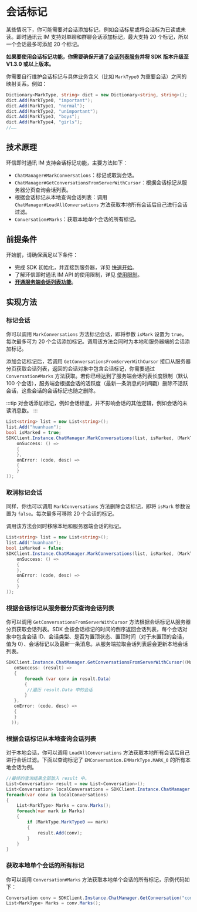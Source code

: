 # 会话标记

<Toc />

某些情况下，你可能需要对会话添加标记，例如会话标星或将会话标为已读或未读。即时通讯云 IM 支持对单聊和群聊会话添加标记，最大支持 20 个标记，所以一个会话最多可添加 20 个标记。

**如果要使用会话标记功能，你需要确保开通了[会话列表服务](conversation_list.html#从服务器分页获取会话列表)并将 SDK 版本升级至 V1.3.0 或以上版本。**

你需要自行维护会话标记与具体业务含义（比如 `MarkType0` 为重要会话）之间的映射关系。例如：

```csharp
Dictionary<MarkType, string> dict = new Dictionary<string, string>();
dict.Add(MarkType0, "important");
dict.Add(MarkType1, "normal");
dict.Add(MarkType2, "unimportant");
dict.Add(MarkType3, "boys");
dict.Add(MarkType4, "girls");
//……
```

## 技术原理

环信即时通讯 IM 支持会话标记功能，主要方法如下：

- `ChatManager#MarkConversations`：标记或取消会话。
- `ChatManager#GetConversationsFromServerWithCursor`：根据会话标记从服务器分页查询会话列表。
- 根据会话标记从本地查询会话列表：调用 `ChatManager#LoadAllConversations` 方法获取本地所有会话后自己进行会话过滤。
- `Conversation#Marks`：获取本地单个会话的所有标记。

## 前提条件

开始前，请确保满足以下条件：

- 完成 SDK 初始化，并连接到服务器，详见 [快速开始](quickstart.html)。
- 了解环信即时通讯 IM API 的使用限制，详见 [使用限制](/product/limitation.html)。
- **[开通服务端会话列表功能](conversation_list.html#从服务器分页获取会话列表)**。

## 实现方法

### 标记会话

你可以调用 `MarkConversations` 方法标记会话，即将参数 `isMark` 设置为 `true`。每次最多可为 20 个会话添加标记。调用该方法会同时为本地和服务器端的会话添加标记。

添加会话标记后，若调用 `GetConversationsFromServerWithCursor` 接口从服务器分页获取会话列表，返回的会话对象中包含会话标记，你需要通过 `Conversation#Marks` 方法获取。若你已经达到了服务端会话列表长度限制（默认 100 个会话），服务端会根据会话的活跃度（最新一条消息的时间戳）删除不活跃会话，这些会话的会话标记也随之删除。

:::tip
对会话添加标记，例如会话标星，并不影响会话的其他逻辑，例如会话的未读消息数。
:::

```csharp
List<string> list = new List<string>();
list.Add("huanhuan");
bool isMarked = true;
SDKClient.Instance.ChatManager.MarkConversations(list, isMarked, (MarkType)mark, new CallBack(
    onSuccess: () =>
    {
    },
    onError: (code, desc) =>
    {
    }
));
```

### 取消标记会话

同样，你也可以调用 `MarkConversations` 方法删除会话标记，即将 `isMark` 参数设置为 `false`。每次最多可移除 20 个会话的标记。

调用该方法会同时移除本地和服务器端会话的标记。

```csharp
List<string> list = new List<string>();
list.Add("huanhuan");
bool isMarked = false;
SDKClient.Instance.ChatManager.MarkConversations(list, isMarked, (MarkType)mark, new CallBack(
    onSuccess: () =>
    {
    },
    onError: (code, desc) =>
    {
    }
));
```

### 根据会话标记从服务器分页查询会话列表

你可以调用 `GetConversationsFromServerWithCursor` 方法根据会话标记从服务器分页获取会话列表。SDK 会按会话标记的时间的倒序返回会话列表，每个会话对象中包含会话 ID、会话类型、是否为置顶状态、置顶时间（对于未置顶的会话，值为 0）、会话标记以及最新一条消息。从服务端拉取会话列表后会更新本地会话列表。

```csharp
SDKClient.Instance.ChatManager.GetConversationsFromServerWithCursor((MarkType)mark, cursor, limit, new ValueCallBack<CursorResult<Conversation>>(
   onSuccess: (result) =>
   {
       foreach (var conv in result.Data)
       {
       	//遍历 result.Data 中的会话
       }
   },
   onError: (code, desc) =>
   {
   }
  ));
```

### 根据会话标记从本地查询会话列表

对于本地会话，你可以调用 `LoadAllConversations` 方法获取本地所有会话后自己进行会话过滤。下面以查询标记了 `EMConversation.EMMarkType.MARK_0` 的所有本地会话为例。

```csharp
//最终的查询结果全部放入 result 中。
List<Conversation> result = new List<Conversation>();
List<Conversation> localConversations = SDKClient.Instance.ChatManager.LoadAllConversations();
foreach(var conv in localConversations)
{
    List<MarkType> Marks = conv.Marks();
    foreach(var mark in Marks)
    {
        if (MarkType.MarkType0 == mark)
        {
            result.Add(conv);
        }
    }
}
```

### 获取本地单个会话的所有标记

你可以调用 `Conversation#Marks` 方法获取本地单个会话的所有标记，示例代码如下：

```csharp
Conversation conv = SDKClient.Instance.ChatManager.GetConversation("conversationId", conversationType);
List<MarkType> Marks = conv.Marks();
```








